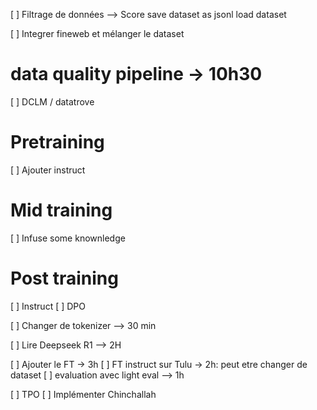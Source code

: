 
[ ] Filtrage de données --> Score 
    save dataset as jsonl
    load dataset

[ ] Integrer fineweb et mélanger le dataset


# data quality pipeline -> 10h30
[ ] DCLM / datatrove 

# Pretraining
[ ] Ajouter instruct

# Mid training 
[ ] Infuse some knownledge

# Post training
[ ] Instruct 
[ ] DPO

[ ] Changer de tokenizer --> 30 min

[ ] Lire Deepseek R1 --> 2H

[ ] Ajouter le FT -> 3h
    [ ] FT instruct sur Tulu -> 2h: peut etre changer de dataset 
    [ ] evaluation avec light eval --> 1h

[ ] TPO
[ ] Implémenter Chinchallah 